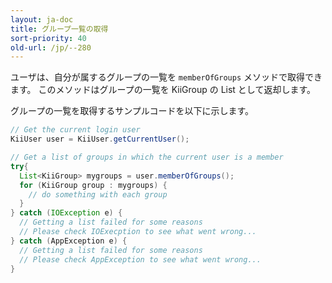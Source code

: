 ```yaml
---
layout: ja-doc
title: グループ一覧の取得
sort-priority: 40
old-url: /jp/--280
---
```

ユーザは、自分が属するグループの一覧を `memberOfGroups` メソッドで取得できます。 このメソッドはグループの一覧を KiiGroup の List として返却します。

グループの一覧を取得するサンプルコードを以下に示します。

```java
// Get the current login user
KiiUser user = KiiUser.getCurrentUser();

// Get a list of groups in which the current user is a member
try{
  List<KiiGroup> mygroups = user.memberOfGroups();
  for (KiiGroup group : mygroups) {
    // do something with each group
  }  
} catch (IOException e) {
  // Getting a list failed for some reasons
  // Please check IOExecption to see what went wrong...
} catch (AppException e) {
  // Getting a list failed for some reasons
  // Please check AppException to see what went wrong...
}
```

